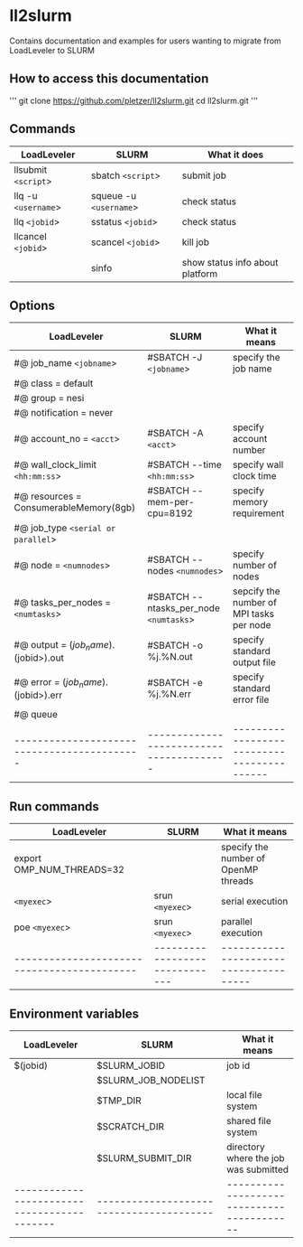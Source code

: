 # ll2slurm

Contains documentation and examples for users wanting to migrate from LoadLeveler to SLURM

## How to access this documentation

'''
git clone https://github.com/pletzer/ll2slurm.git
cd ll2slurm.git
'''

## Commands

| LoadLeveler          | SLURM                  | What it does                    |
|----------------------|------------------------|---------------------------------|
| llsubmit `<script`>  | sbatch  `<script`>     | submit job                      |
| llq -u `<username`>  | squeue -u `<username`> | check status                    |
| llq `<jobid`>        | sstatus `<jobid`>      | check status                    |
| llcancel `<jobid`>   | scancel `<jobid`>      | kill job                        |
|                      | sinfo                  | show status info about platform |


## Options

| LoadLeveler                               | SLURM                                  | What it means                            |
|-------------------------------------------|----------------------------------------|------------------------------------------|
| #@ job_name `<jobname`>                   | #SBATCH -J `<jobname`>                 | specify the job name                     |
| #@ class = default                        |                                        |                                          |
| #@ group = nesi                           |                                        |                                          |
| #@ notification = never                   |                                        |                                          |
| #@ account_no = `<acct`>                  | #SBATCH -A `<acct`>                    | specify account number                   |
| #@ wall_clock_limit `<hh:mm:ss`>          | #SBATCH --time `<hh:mm:ss`>            | specify wall clock time                  |
| #@ resources = ConsumerableMemory(8gb)    | #SBATCH --mem-per-cpu=8192             | specify memory requirement               |
| #@ job_type `<serial or parallel`>        |                                        |                                          |
| #@ node = `<numnodes`>                    | #SBATCH --nodes `<numnodes`>           | specify number of nodes                  |
| #@ tasks_per_nodes = `<numtasks`>         | #SBATCH --ntasks_per_node `<numtasks`> | sepcify the number of MPI tasks per node |
| #@ output = $(job_name).$(jobid>).out     | #SBATCH -o %j.%N.out                   | specify standard output file             |
| #@ error = $(job_name).$(jobid>).err      | #SBATCH -e %j.%N.err                   | specify standard error file              |
| #@ queue                                  |                                        |                                          |
|-------------------------------------------|----------------------------------------|------------------------------------------|

## Run commands

| LoadLeveler                               | SLURM                        | What it means                        |
|-------------------------------------------|------------------------------|--------------------------------------|
| export OMP_NUM_THREADS=32                 |                              | specify the number of OpenMP threads |
| `<myexec`>                                | srun `<myexec`>              | serial execution                     |
| poe  `<myexec`>                           | srun `<myexec`>              | parallel execution                   |
|-------------------------------------------|------------------------------|--------------------------------------|


## Environment variables

| LoadLeveler                               | SLURM                                  | What it means                            |
|-------------------------------------------|----------------------------------------|------------------------------------------|
| $(jobid)                                  | $SLURM_JOBID                           | job id                                   |
|                                           | $SLURM_JOB_NODELIST                    |                                          |
|                                           | $TMP_DIR                               | local file system                        |
|                                           | $SCRATCH_DIR                           | shared file system                       |
|                                           | $SLURM_SUBMIT_DIR                      | directory where the job was submitted    |
|-------------------------------------------|----------------------------------------|------------------------------------------|
